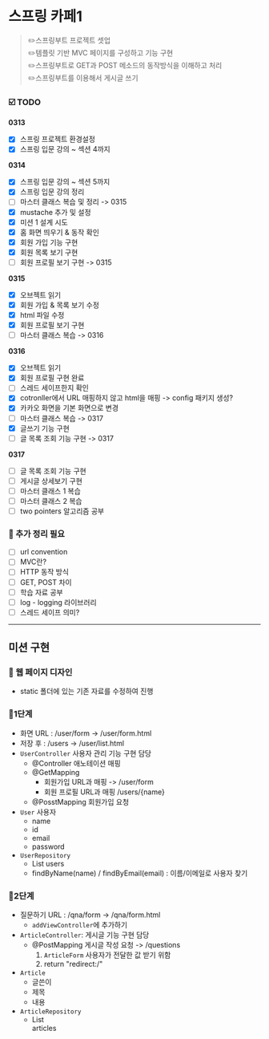 # 스프링 카페1
> ✏️스프링부트 프로젝트 셋업     
> ✏️템플릿 기반 MVC 페이지를 구성하고 기능 구현   
> ✏️스프링부트로 GET과 POST 메소드의 동작방식을 이해하고 처리   
> ✏️스프링부트를 이용해서 게시글 쓰기
### ☑️ TODO   
**0313**
- [x] 스프링 프로젝트 환경설정 
- [x] 스프링 입문 강의 ~ 섹션 4까지 

**0314**
- [x] 스프링 입문 강의 ~ 섹션 5까지  
- [x] 스프링 입문 강의 정리 
- [ ] 마스터 클래스 복습 및 정리 -> 0315
- [x] mustache 추가 및 설정
- [x] 미션 1 설계 시도
- [x] 홈 화면 띄우기 & 동작 확인
- [x] 회원 가입 기능 구현
- [x] 회원 목록 보기 구현
- [ ] 회원 프로필 보기 구현 -> 0315

**0315**
- [x] 오브젝트 읽기
- [x] 회원 가입 & 목록 보기 수정
- [x] html 파일 수정
- [x] 회원 프로필 보기 구현
- [ ] 마스터 클래스 복습 -> 0316

**0316**
- [x] 오브젝트 읽기
- [x] 회원 프로필 구현 완료
- [ ] 스레드 세이프한지 확인 
- [x] cotronller에서 URL 매핑하지 않고 html을 매핑 -> config 패키지 생성? 
- [x] 카카오 화면을 기본 화면으로 변경 
- [ ] 마스터 클래스 복습 -> 0317 
- [x] 글쓰기 기능 구현
- [ ] 글 목록 조회 기능 구현 -> 0317

**0317**
- [ ] 글 목록 조회 기능 구현
- [ ] 게시글 상세보기 구현
- [ ] 마스터 클래스 1 복습
- [ ] 마스터 클래스 2 복습 
- [ ] two pointers 알고리즘 공부 

### 📝 추가 정리 필요
- [ ] url convention 
- [ ] MVC란?
- [ ] HTTP 동작 방식
- [ ] GET, POST 차이 
- [ ] 학습 자료 공부
- [ ] log - logging 라이브러리
- [ ] 스레드 세이프 의미? 

***
## 미션 구현
### 📌 웹 페이지 디자인
* static 폴더에 있는 기존 자료를 수정하여 진행
### 📌1단계
* 화면 URL : /user/form -> /user/form.html
* 저장 후 : /users -> /user/list.html
* `UserController` 사용자 관리 기능 구현 담당
  * @Controller 애노테이션 매핑
  * @GetMapping 
    * 회원가입 URL과 매핑 -> /user/form
    * 회원 프로필 URL과 매핑 /users/{name}
  * @PosstMapping 회원가입 요청 
* `User` 사용자 
  * name
  * id
  * email
  * password
* `UserRepository`
  * List<User> users 
  * findByName(name) / findByEmail(email) : 이름/이메일로 사용자 찾기

### 📌2단계
* 질문하기 URL : /qna/form -> /qna/form.html 
  * `addViewController`에 추가하기
* `ArticleController`: 게시글 기능 구현 담당
  * @PostMapping 게시글 작성 요청 -> /questions
    1. `ArticleForm` 사용자가 전달한 값 받기 위함 
    2. return "redirect:/"
* `Article` 
  * 글쓴이
  * 제목
  * 내용
* `ArticleRepository` 
  * List<Article> articles